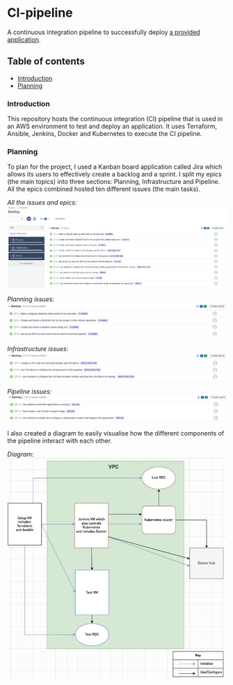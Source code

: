 # CI-pipeline
A continuous integration pipeline to successfully deploy [a provided application](https://gitlab.com/qacdevops/cne-sfia2-brief).

## Table of contents

* [Introduction](#Introduction)
* [Planning](#Planning)

### **Introduction**
This repository hosts the continuous integration (CI) pipeline that is used in an AWS environment to test and deploy an application. It uses Terraform, Ansible, Jenkins, Docker and Kubernetes to execute the CI pipeline.

### **Planning**
To plan for the project, I used a Kanban board application called Jira which allows its users to effectively create a backlog and a sprint. I split my epics (the main topics) into three sections: Planning, Infrastructure and Pipeline. All the epics combined hosted ten different issues (the main tasks).

*All the issues and epics:*
![Jira backlog with all issues](Docs/jira_cip_all.jpg)

*Planning issues:*
![Jira backlog for planning epic](Docs/jira_cip_planning.jpg)

*Infrastructure issues:*
![Jira backlog for infrastructure epic](Docs/jira_cip_infrastructure.jpg)

*Pipeline issues:*
![Jira backlog pipeline epic](Docs/jira_cip_pipeline.jpg)

I also created a diagram to easily visualise how the different components of the pipeline interact with each other.

*Diagram:*
![Diagram showing how the pipeline comes together](Docs/outlook_diagram.jpg)
